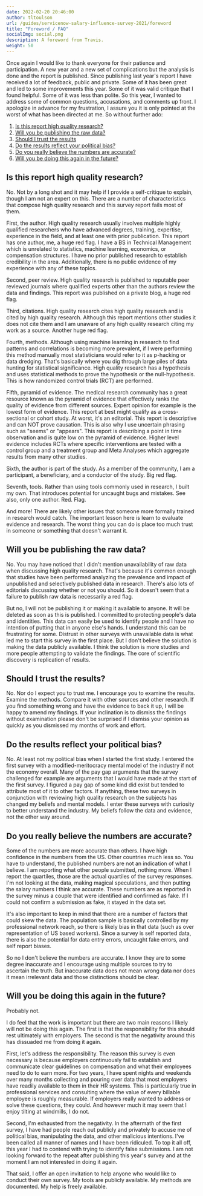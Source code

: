 ```yaml
---
date: 2022-02-20 20:46:00
author: tltoulson
url: /guides/servicenow-salary-influence-survey-2021/foreword
title: "Foreword / FAQ"
socialImg: social.png
description: A foreword from Travis.
weight: 50
---
```


Once again I would like to thank everyone for their patience and participation. A new year and a new set of complications but the analysis is done and the report is published. Since publishing last year's report I have received a lot of feedback, public and private. Some of it has been great and led to some improvements this year. Some of it was valid critique that I found helpful. Some of it was less than polite. So this year, I wanted to address some of common questions, accusations, and comments up front. I apologize in advance for my frustration, I assure you it is only pointed at the worst of what has been directed at me. So without further ado:

1. [Is this report high quality research?][2]
2. [Will you be publishing the raw data?][3]
3. [Should I trust the results][5]
4. [Do the results reflect your political bias?][4]
5. [Do you really believe the numbers are accurate?][6]
6. [Will you be doing this again in the future?][1]

## Is this report high quality research?

No. Not by a long shot and it may help if I provide a self-critique to explain, though I am not an expert on this. There are a number of characteristics that compose high quality research and this survey report fails most of them.

First, the author. High quality research usually involves multiple highly qualified researchers who have advanced degrees, training, expertise, experience in the field, and at least one with prior publication. This report has one author, me, a huge red flag. I have a BS in Technical Management which is unrelated to statistics, machine learning, economics, or compensation structures. I have no prior published research to establish credibility in the area. Additionally, there is no public evidence of my experience with any of these topics.

Second, peer review. High quality research is published to reputable peer reviewed journals where qualified experts other than the authors review the data and findings. This report was published on a private blog, a huge red flag.

Third, citations. High quality research cites high quality research and is cited by high quality research. Although this report mentions other studies it does not cite them and I am unaware of any high quality research citing my work as a source. Another huge red flag.

Fourth, methods. Although using machine learning in research to find patterns and correlations is becoming more prevalent, if I were performing this method manually most statisticians would refer to it as p-hacking or data dredging. That's basically where you dig through large piles of data hunting for statistical significance. High quality research has a hypothesis and uses statistical methods to prove the hypothesis or the null-hypothesis. This is how randomized control trials (RCT) are performed.

Fifth, pyramid of evidence. The medical research community has a great resource known as the pyramid of evidence that effectively ranks the quality of evidence from different sources. Expert opinion for example is the lowest form of evidence. This report at best might qualify as a cross-sectional or cohort study. At worst, it's an editorial. This report is descriptive and can NOT prove causation. This is also why I use uncertain phrasing such as "seems" or "appears". This report is describing a point in time observation and is quite low on the pyramid of evidence. Higher level evidence includes RCTs where specific interventions are tested with a control group and a treatment group and Meta Analyses which aggregate results from many other studies.

Sixth, the author is part of the study. As a member of the community, I am a participant, a beneficiary, and a conductor of the study. Big red flag.

Seventh, tools. Rather than using tools commonly used in research, I built my own. That introduces potential for uncaught bugs and mistakes. See also, only one author. Red. Flag.

And more! There are likely other issues that someone more formally trained in research would catch. The important lesson here is learn to evaluate evidence and research. The worst thing you can do is place too much trust in someone or something that doesn't warrant it.

## Will you be publishing the raw data?

No. You may have noticed that I didn't mention unavailability of raw data when discussing high quality research. That's because it's common enough that studies have been performed analyzing the prevalence and impact of unpublished and selectively published data in research. There's also lots of editorials discussing whether or not you should. So it doesn't seem that a failure to publish raw data is necessarily a red flag. 

But no, I will not be publishing it or making it available to anyone. It will be deleted as soon as this is published. I committed to protecting people's data and identities. This data can easily be used to identify people and I have no intention of putting that in anyone else's hands. I understand this can be frustrating for some. Distrust in other surveys with unavailable data is what led me to start this survey in the first place. But I don't believe the solution is making the data publicly available. I think the solution is more studies and more people attempting to validate the findings. The core of scientific discovery is replication of results.

## Should I trust the results?

No. Nor do I expect you to trust me. I encourage you to examine the results. Examine the methods. Compare it with other sources and other research. If you find something wrong and have the evidence to back it up, I will be happy to amend my findings. If your inclination is to dismiss the findings without examination please don't be surprised if I dismiss your opinion as quickly as you dismissed my months of work and effort.

## Do the results reflect your political bias?

No. At least not my political bias when I started the first study. I entered the first survey with a modified-meritocracy mental model of the industry if not the economy overall. Many of the pay gap arguments that the survey challenged for example are arguments that I would have made at the start of the first survey. I figured a pay gap of some kind did exist but tended to attribute most of it to other factors. If anything, these two surveys in conjunction with reviewing high quality research on the subjects has changed my beliefs and mental models. I enter these surveys with curiosity to better understand the industry. My beliefs follow the data and evidence, not the other way around.

## Do you really believe the numbers are accurate?

Some of the numbers are more accurate than others. I have high confidence in the numbers from the US. Other countries much less so. You have to understand, the published numbers are not an indication of what I believe. I am reporting what other people submitted, nothing more. When I report the quartiles, those are the actual quartiles of the survey responses. I'm not looking at the data, making magical speculations, and then putting the salary numbers I think are accurate. These numbers are as reported in the survey minus a couple that were identified and confirmed as fake. If I could not confirm a submission as fake, it stayed in the data set. 

It's also important to keep in mind that there are a number of factors that could skew the data. The population sample is basically controlled by my professional network reach, so there is likely bias in that data (such as over representation of US based workers). Since a survey is self reported data, there is also the potential for data entry errors, uncaught fake errors, and self report biases.

So no I don't believe the numbers are accurate. I know they are to some degree inaccurate and I encourage using multiple sources to try to ascertain the truth. But inaccurate data does not mean wrong data nor does it mean irrelevant data and those distinctions should be clear.

## Will you be doing this again in the future?

Probably not. 

I do feel that the work is important but there are two main reasons I likely will not be doing this again. The first is that the responsibility for this should rest ultimately with employers. The second is that the negativity around this has dissuaded me from doing it again.

First, let's address the responsibility. The reason this survey is even necessary is because employers continuously fail to establish and communicate clear guidelines on compensation and what their employees need to do to earn more. For two years, I have spent nights and weekends over many months collecting and pouring over data that most employers have readily available to them in their HR systems. This is particularly true in professional services and consulting where the value of every billable employee is roughly measurable. If employers really wanted to address or solve these questions, they could. And however much it may seem that I enjoy tilting at windmills, I do not.

Second, I'm exhausted from the negativity. In the aftermath of the first survey, I have had people reach out publicly and privately to accuse me of political bias, manipulating the data, and other malicious intentions. I've been called all manner of names and I have been ridiculed. To top it all off, this year I had to contend with trying to identify false submissions. I am not looking forward to the repeat after publishing this year's survey and at the moment I am not interested in doing it again.

That said, I offer an open invitation to help anyone who would like to conduct their own survey. My tools are publicly available. My methods are documented. My help is freely available.

[1]: #will-you-be-doing-this-again-in-the-future
[2]: #is-this-report-high-quality-evidence
[3]: #will-you-be-publishing-the-raw-data
[4]: #do-the-results-reflect-your-political-bias
[5]: #should-i-trust-the-results
[6]: #do-you-really-believe-the-numbers-are-accurate